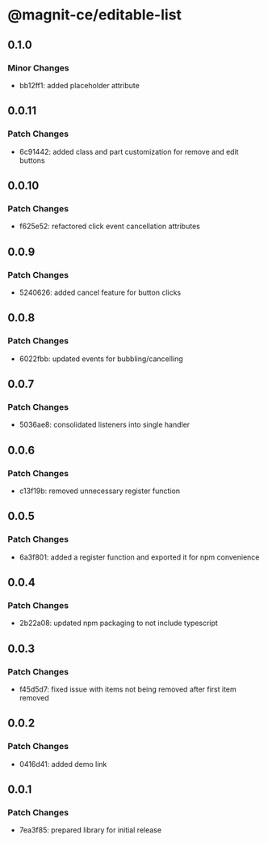 # @magnit-ce/editable-list

## 0.1.0

### Minor Changes

- bb12ff1: added placeholder attribute

## 0.0.11

### Patch Changes

- 6c91442: added class and part customization for remove and edit buttons

## 0.0.10

### Patch Changes

- f625e52: refactored click event cancellation attributes

## 0.0.9

### Patch Changes

- 5240626: added cancel feature for button clicks

## 0.0.8

### Patch Changes

- 6022fbb: updated events for bubbling/cancelling

## 0.0.7

### Patch Changes

- 5036ae8: consolidated listeners into single handler

## 0.0.6

### Patch Changes

- c13f19b: removed unnecessary register function

## 0.0.5

### Patch Changes

- 6a3f801: added a register function and exported it for npm convenience

## 0.0.4

### Patch Changes

- 2b22a08: updated npm packaging to not include typescript

## 0.0.3

### Patch Changes

- f45d5d7: fixed issue with items not being removed after first item removed

## 0.0.2

### Patch Changes

- 0416d41: added demo link

## 0.0.1

### Patch Changes

- 7ea3f85: prepared library for initial release
